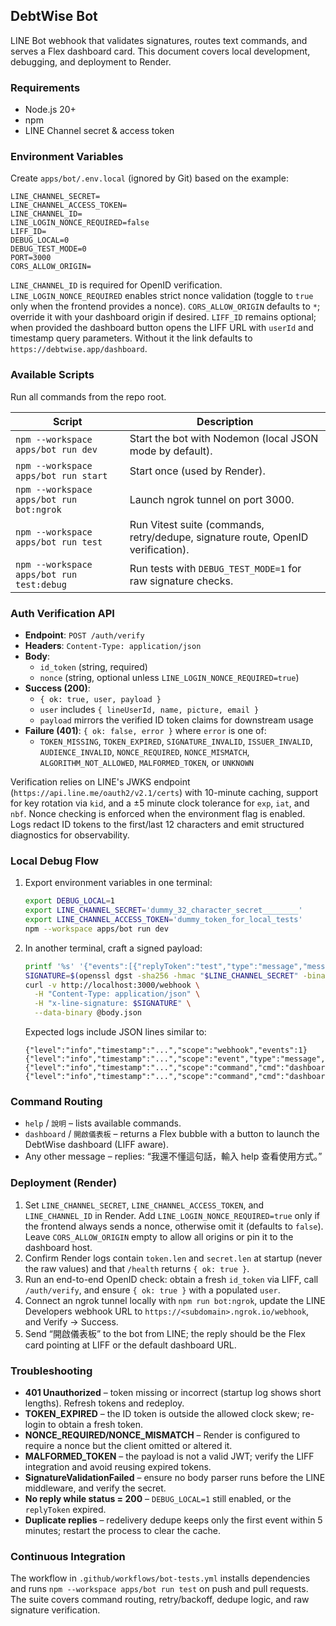 ## DebtWise Bot

LINE Bot webhook that validates signatures, routes text commands, and serves a Flex dashboard card. This document covers local development, debugging, and deployment to Render.

### Requirements

- Node.js 20+
- npm
- LINE Channel secret & access token

### Environment Variables

Create `apps/bot/.env.local` (ignored by Git) based on the example:

```
LINE_CHANNEL_SECRET=
LINE_CHANNEL_ACCESS_TOKEN=
LINE_CHANNEL_ID=
LINE_LOGIN_NONCE_REQUIRED=false
LIFF_ID=
DEBUG_LOCAL=0
DEBUG_TEST_MODE=0
PORT=3000
CORS_ALLOW_ORIGIN=
```

`LINE_CHANNEL_ID` is required for OpenID verification. `LINE_LOGIN_NONCE_REQUIRED` enables strict nonce validation (toggle to `true` only when the frontend provides a nonce). `CORS_ALLOW_ORIGIN` defaults to `*`; override it with your dashboard origin if desired. `LIFF_ID` remains optional; when provided the dashboard button opens the LIFF URL with `userId` and timestamp query parameters. Without it the link defaults to `https://debtwise.app/dashboard`.

### Available Scripts

Run all commands from the repo root.

| Script | Description |
| --- | --- |
| `npm --workspace apps/bot run dev` | Start the bot with Nodemon (local JSON mode by default). |
| `npm --workspace apps/bot run start` | Start once (used by Render). |
| `npm --workspace apps/bot run bot:ngrok` | Launch ngrok tunnel on port 3000. |
| `npm --workspace apps/bot run test` | Run Vitest suite (commands, retry/dedupe, signature route, OpenID verification). |
| `npm --workspace apps/bot run test:debug` | Run tests with `DEBUG_TEST_MODE=1` for raw signature checks. |

### Auth Verification API

- **Endpoint**: `POST /auth/verify`
- **Headers**: `Content-Type: application/json`
- **Body**:
  - `id_token` (string, required)
  - `nonce` (string, optional unless `LINE_LOGIN_NONCE_REQUIRED=true`)
- **Success (200)**:
  - `{ ok: true, user, payload }`
  - `user` includes `{ lineUserId, name, picture, email }`
  - `payload` mirrors the verified ID token claims for downstream usage
- **Failure (401)**: `{ ok: false, error }` where `error` is one of:
  - `TOKEN_MISSING`, `TOKEN_EXPIRED`, `SIGNATURE_INVALID`, `ISSUER_INVALID`, `AUDIENCE_INVALID`, `NONCE_REQUIRED`, `NONCE_MISMATCH`, `ALGORITHM_NOT_ALLOWED`, `MALFORMED_TOKEN`, or `UNKNOWN`

Verification relies on LINE's JWKS endpoint (`https://api.line.me/oauth2/v2.1/certs`) with 10-minute caching, support for key rotation via `kid`, and a ±5 minute clock tolerance for `exp`, `iat`, and `nbf`. Nonce checking is enforced when the environment flag is enabled. Logs redact ID tokens to the first/last 12 characters and emit structured diagnostics for observability.

### Local Debug Flow

1. Export environment variables in one terminal:

   ```bash
   export DEBUG_LOCAL=1
   export LINE_CHANNEL_SECRET='dummy_32_character_secret________'
   export LINE_CHANNEL_ACCESS_TOKEN='dummy_token_for_local_tests'
   npm --workspace apps/bot run dev
   ```

2. In another terminal, craft a signed payload:

   ```bash
   printf '%s' '{"events":[{"replyToken":"test","type":"message","message":{"type":"text","text":"開啟儀表板"}}]}' > body.json
   SIGNATURE=$(openssl dgst -sha256 -hmac "$LINE_CHANNEL_SECRET" -binary body.json | base64 | tr -d '\n')
   curl -v http://localhost:3000/webhook \
     -H "Content-Type: application/json" \
     -H "x-line-signature: $SIGNATURE" \
     --data-binary @body.json
   ```

   Expected logs include JSON lines similar to:

   ```
   {"level":"info","timestamp":"...","scope":"webhook","events":1}
   {"level":"info","timestamp":"...","scope":"event","type":"message","source":"user","mode":"active"}
   {"level":"info","timestamp":"...","scope":"command","cmd":"dashboard","userId":"","dryRun":true}
   {"level":"info","timestamp":"...","scope":"command","cmd":"dashboard","userId":"","ok":true}
   ```

### Command Routing

- `help` / `說明` – lists available commands.
- `dashboard` / `開啟儀表板` – returns a Flex bubble with a button to launch the DebtWise dashboard (LIFF aware).
- Any other message – replies: “我還不懂這句話，輸入 help 查看使用方式。”

### Deployment (Render)

1. Set `LINE_CHANNEL_SECRET`, `LINE_CHANNEL_ACCESS_TOKEN`, and `LINE_CHANNEL_ID` in Render. Add `LINE_LOGIN_NONCE_REQUIRED=true` only if the frontend always sends a nonce, otherwise omit it (defaults to `false`). Leave `CORS_ALLOW_ORIGIN` empty to allow all origins or pin it to the dashboard host.
2. Confirm Render logs contain `token.len` and `secret.len` at startup (never the raw values) and that `/health` returns `{ ok: true }`.
3. Run an end-to-end OpenID check: obtain a fresh `id_token` via LIFF, call `/auth/verify`, and ensure `{ ok: true }` with a populated `user`.
4. Connect an ngrok tunnel locally with `npm run bot:ngrok`, update the LINE Developers webhook URL to `https://<subdomain>.ngrok.io/webhook`, and Verify → Success.
5. Send “開啟儀表板” to the bot from LINE; the reply should be the Flex card pointing at LIFF or the default dashboard URL.

### Troubleshooting

- **401 Unauthorized** – token missing or incorrect (startup log shows short lengths). Refresh tokens and redeploy.
- **TOKEN_EXPIRED** – the ID token is outside the allowed clock skew; re-login to obtain a fresh token.
- **NONCE_REQUIRED/NONCE_MISMATCH** – Render is configured to require a nonce but the client omitted or altered it.
- **MALFORMED_TOKEN** – the payload is not a valid JWT; verify the LIFF integration and avoid reusing expired tokens.
- **SignatureValidationFailed** – ensure no body parser runs before the LINE middleware, and verify the secret.
- **No reply while status = 200** – `DEBUG_LOCAL=1` still enabled, or the `replyToken` expired.
- **Duplicate replies** – redelivery dedupe keeps only the first event within 5 minutes; restart the process to clear the cache.

### Continuous Integration

The workflow in `.github/workflows/bot-tests.yml` installs dependencies and runs `npm --workspace apps/bot run test` on push and pull requests. The suite covers command routing, retry/backoff, dedupe logic, and raw signature verification.
